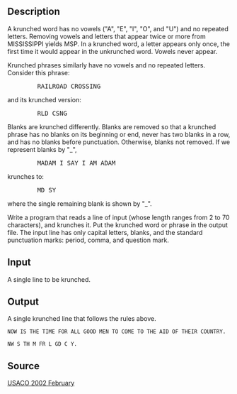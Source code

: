 <h2>Description</h2><p>A krunched word has no vowels ("A", "E", "I", "O", and "U") and no repeated letters.  Removing vowels and letters that appear twice or more from MISSISSIPPI yields MSP.  In a krunched word, a letter appears only once, the first time it would appear in the unkrunched word.  Vowels never appear.
</p>
Krunched phrases similarly have no vowels and no repeated letters. Consider this phrase:
<pre>        RAILROAD CROSSING</pre><p>
</p>and its krunched version:
<pre>        RLD CSNG</pre><p>
</p>Blanks are krunched differently. Blanks are removed so that a krunched phrase has no blanks on its beginning or end, never has two blanks in a row, and has no blanks before punctuation.  Otherwise, blanks not removed. If we represent blanks by "_",
<pre>        MADAM_I_SAY_I_AM_ADAM__</pre><p>
</p>krunches to:
<pre>        MD_SY</pre><p>
</p>where the single remaining blank is shown by "_".

Write a program that reads a line of input (whose length ranges from 2 to 70 characters), and krunches it.  Put the krunched word or phrase in the output file.  The input line has only capital letters, blanks, and the standard punctuation marks: period, comma, and question mark.<h2>Input</h2><p>A single line to be krunched.
</p><h2>Output</h2><p>A single krunched line that follows the rules above.
</p><pre><code class="language-input1">NOW IS THE TIME FOR ALL GOOD MEN TO COME TO THE AID OF THEIR COUNTRY.
</code></pre><pre><code class="language-output1">NW S TH M FR L GD C Y.
</code></pre><h2>Source</h2><a href="searchproblem?field=source&amp;key=USACO+2002+February">USACO 2002 February</a>
